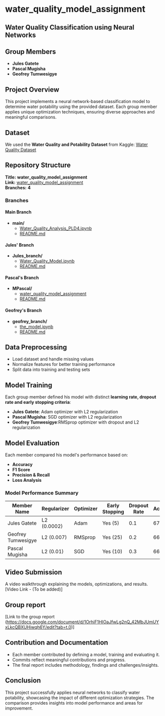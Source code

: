 # water_quality_model_assignment

## Water Quality Classification using Neural Networks

## Group Members
- **Jules Gatete**
- **Pascal Mugisha**
- **Geofrey Tumwesigye**

## Project Overview
This project implements a neural network-based classification model to determine water potability using the provided dataset. Each group member applies unique optimization techniques, ensuring diverse approaches and meaningful comparisons.

## Dataset
We used the **Water Quality and Potability Dataset** from Kaggle:
[Water Quality Dataset](https://www.kaggle.com/datasets/uom190346a/water-quality-and-potability?select=water_potability.csv)

## Repository Structure

**Title:** **water_quality_model_assignment**  
**Link:** [water_quality_model_assignment](https://github.com/g-tumwesigye/water_quality_model_assignment)  
**Branches:** **4**  

### Branches

#### Main Branch
- **main/**
  - [Water_Quality_Analysis_PLD4.ipynb](https://github.com/g-tumwesigye/water_quality_model_assignment/blob/main/Water_Qaulity_Analysis_PLD4.ipynb)
  - [README.md](https://github.com/g-tumwesigye/water_quality_model_assignment/blob/main/README.md)

#### Jules' Branch
- **Jules_branch/**
  - [Water_Quality_Model.ipynb](https://github.com/g-tumwesigye/water_quality_model_assignment/blob/Jules_branch/Water_Quality_Model.ipynb)
  - [README.md](https://github.com/g-tumwesigye/water_quality_model_assignment/blob/Jules_branch/README.md)

#### Pascal's Branch
- **MPascal/**
  - [water_quality_model_assignment](https://github.com/g-tumwesigye/water_quality_model_assignment/tree/MPascal)
  - [README.md](https://github.com/g-tumwesigye/water_quality_model_assignment/blob/MPascal/README.md)

#### Geofrey's Branch
- **geofrey_branch/**
  - [the_model.ipynb](https://github.com/g-tumwesigye/water_quality_model_assignment/blob/geofrey_branch/the_model.ipynb)
  - [README.md](https://github.com/g-tumwesigye/water_quality_model_assignment/blob/geofrey_branch/README.md)

## Data Preprocessing
- Load dataset and handle missing values
- Normalize features for better training performance
- Split data into training and testing sets

## Model Training
Each group member defined his model with distinct **learning rate, dropout rate and early stopping criteria**:
- **Jules Gatete**: Adam optimizer with L2 regularization
- **Pascal Mugisha**: SGD optimizer with L2 regularization
- **Geofrey Tumwesigye**:RMSprop optimizer with dropout and L2 regularization
  
## Model Evaluation
Each member compared his model's performance based on:
- **Accuracy**
- **F1 Score**
- **Precision & Recall**
- **Loss Analysis**

### Model Performance Summary
| Member Name        | Regularizer  | Optimizer | Early Stopping | Dropout Rate | Accuracy | F1 Score | Recall | Precision |
|--------------------|-------------|-----------|---------------|-------------|---------|---------|--------|----------|
| Jules Gatete      | L2 (0.0002)  | Adam      | Yes (5)       | 0.1         | 67%     | 0.583   | 0.593  | 0.572    |
| Geofrey Tumwesigye | L2 (0.007)  | RMSprop   | Yes (25)      | 0.2         | 66.87%  | 0.583   | 0.594  | 0.572    |
| Pascal Mugisha    | L2 (0.01)    | SGD       | Yes (10)      | 0.3         | 66.2%   | 0.301   | 0.187  | 0.778    |

## Video Submission
A video walkthrough explaining the models, optimizations, and results.  
[Video Link - (To be added)]

## Group report
[Link to the group report (https://docs.google.com/document/d/1OrhiF1HIOaJfwLg2nQ_42MbJUmUYxLkcQBXUHiwqh6Y/edit?tab=t.0)]
## Contribution and Documentation
- Each member contributed by defining a model, training and evaluating it.
- Commits reflect meaningful contributions and progress.
- The final report includes methodology, findings and challenges/insights.

## Conclusion
This project successfully applies neural networks to classify water potability, showcasing the impact of different optimization strategies. The comparison provides insights into model performance and areas for improvement.
